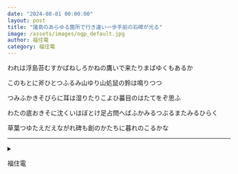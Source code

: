 ```yaml
---
date: "2024-08-01 00:00:00"
layout: post
title: "諸島のあらゆる箇所で行き違い一歩手前の石碑が光る"
image: /assets/images/ogp_default.jpg
author: 福住電
category: 福住電
---
```


<div class="tanka-area"><div class="tanka">
<p>われは浮島苔むすかばねしろかねの鷹いで来たりまばゆくもあるか</p>

<p>このもとに斧ひとつふるみ山ゆり山処鼠の鈴は鳴りつつ</p>

<p>つみふかきそびらに耳は湿りたりこよひ蟇目のはたてをぞ思ふ</p>

<p>わたの底おきそに沈くいはぼとけ足占問へばふかみるつぶるまたみるひらく</p>

<p>草葉つゆたえだえながれ碑も創のかたちに暮れのこるかな </p>

</div></div>

---

<details><summary></summary>
われは浮島苔むすかばねしろかねの鷹いで来たりまばゆくもあるか<br/>
このもとに斧ひとつふるみ山ゆり山処鼠の鈴は鳴りつつ<br/>
つみふかきそびらに耳は湿りたりこよひ蟇目のはたてをぞ思ふ<br/>
わたの底おきそに沈くいはぼとけ足占問へばふかみるつぶるまたみるひらく<br/>
草葉つゆたえだえながれ碑も創のかたちに暮れのこるかな <br/>
<br/>

</details>

福住電
